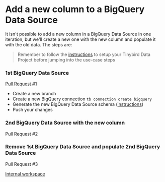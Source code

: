 # Add a new column to a BigQuery Data Source

It isn't possible to add a new column in a BigQuery Data Source in one iteration, but we'll create a new one with the new column and populate it with the old data. The steps are:

> Remember to follow the [instructions](../README.md) to setup your Tinybird Data Project before jumping into the use-case steps

### 1st BigQuery Data Source 

[Pull Request #1](https://github.com/tinybirdco/use-case-examples/pull/15)

- Create a new branch
- Create a new BigQuery connection `tb connection create bigquery` 
- Generate the new BigQuery Data Source schema ([instructions](https://www.tinybird.co/docs/ingest/bigquery.html))
- Push your changes

### 2nd BigQuery Data Source with the new column

Pull Request #2

### Remove 1st BigQuery Data Source and populate 2nd BigQuery Data Source

Pull Request #3



[Internal workspace](https://ui.tinybird.co/55bd1979-6638-434d-9049-324112188f32/dashboard)